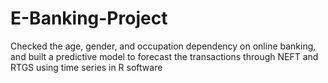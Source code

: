 # E-Banking-Project
Checked the age, gender, and occupation dependency on online banking, and built a predictive model to forecast the transactions through NEFT and RTGS using time
series in R software
